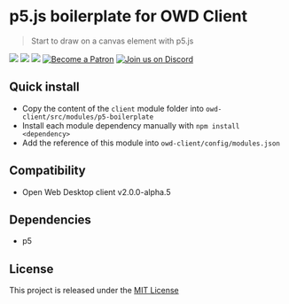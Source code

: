 # p5.js boilerplate for OWD Client
> Start to draw on a canvas element with p5.js

<p>
    <a href="https://github.com/owdproject/owd-client/blob/master/LICENSE"><img src="https://img.shields.io/badge/license-MIT-green.svg" /></a>
    <a href="https://github.com/owdproject/owd-client"><img src="https://img.shields.io/badge/owd-client-3A9CB6" /></a>
    <a href="https://github.com/topics/owd-modules"><img src="https://img.shields.io/badge/owd-modules-888" /></a>
    <a href="https://hacklover.net/patreon"><img src="https://img.shields.io/badge/become-a%20patron-orange" alt="Become a Patron" /></a>
    <a href="https://hacklover.net/discord"><img src="https://img.shields.io/badge/chat-on%20discord-7289da.svg" alt="Join us on Discord" /></a>
</p>

## Quick install
- Copy the content of the `client` module folder into `owd-client/src/modules/p5-boilerplate`
- Install each module dependency manually with `npm install <dependency>`
- Add the reference of this module into `owd-client/config/modules.json`

## Compatibility
- Open Web Desktop client v2.0.0-alpha.5

## Dependencies
- p5

## License
This project is released under the [MIT License](LICENSE)